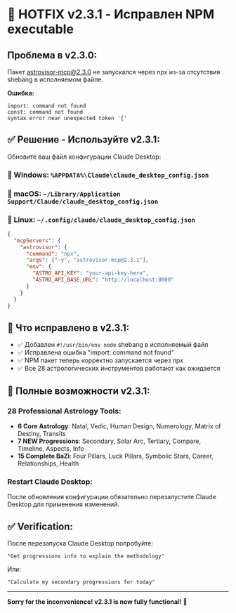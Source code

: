 # 🚨 HOTFIX v2.3.1 - Исправлен NPM executable

## Проблема в v2.3.0:
Пакет astrovisor-mcp@2.3.0 не запускался через npx из-за отсутствия shebang в исполняемом файле.

**Ошибка:**
```
import: command not found
const: command not found
syntax error near unexpected token '{'
```

## ✅ Решение - Используйте v2.3.1:

Обновите ваш файл конфигурации Claude Desktop:

### 📁 Windows: `%APPDATA%\Claude\claude_desktop_config.json`
### 📁 macOS: `~/Library/Application Support/Claude/claude_desktop_config.json`
### 📁 Linux: `~/.config/claude/claude_desktop_config.json`

```json
{
  "mcpServers": {
    "astrovisor": {
      "command": "npx",
      "args": ["-y", "astrovisor-mcp@2.3.1"],
      "env": {
        "ASTRO_API_KEY": "your-api-key-here",
        "ASTRO_API_BASE_URL": "http://localhost:8000"
      }
    }
  }
}
```

## 🔧 Что исправлено в v2.3.1:

- ✅ Добавлен `#!/usr/bin/env node` shebang в исполняемый файл
- ✅ Исправлена ошибка "import: command not found" 
- ✅ NPM пакет теперь корректно запускается через npx
- ✅ Все 28 астрологических инструментов работают как ожидается

## 🌟 Полные возможности v2.3.1:

### 28 Professional Astrology Tools:
- **6 Core Astrology**: Natal, Vedic, Human Design, Numerology, Matrix of Destiny, Transits
- **7 NEW Progressions**: Secondary, Solar Arc, Tertiary, Compare, Timeline, Aspects, Info
- **15 Complete BaZi**: Four Pillars, Luck Pillars, Symbolic Stars, Career, Relationships, Health

### Restart Claude Desktop:
После обновления конфигурации обязательно перезапустите Claude Desktop для применения изменений.

## ✅ Verification:
После перезапуска Claude Desktop попробуйте:

```
"Get progressions info to explain the methodology"
```

Или:

```
"Calculate my secondary progressions for today"
```

---

**Sorry for the inconvenience! v2.3.1 is now fully functional!** 🌟
